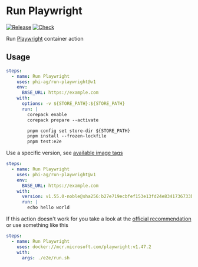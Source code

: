 # Run Playwright

[![Release](https://img.shields.io/github/v/release/phi-ag/run-playwright?style=for-the-badge)](https://github.com/phi-ag/run-playwright/releases)
[![Check](https://img.shields.io/github/actions/workflow/status/phi-ag/run-playwright/check.yml?style=for-the-badge&label=check)](https://github.com/phi-ag/run-playwright/actions/workflows/check.yml)

Run [Playwright](https://github.com/microsoft/playwright) container action

## Usage

```yaml
steps:
  - name: Run Playwright
    uses: phi-ag/run-playwright@v1
    env:
      BASE_URL: https://example.com
    with:
      options: -v ${STORE_PATH}:${STORE_PATH}
      run: |
        corepack enable
        corepack prepare --activate

        pnpm config set store-dir ${STORE_PATH}
        pnpm install --frozen-lockfile
        pnpm test:e2e
```

Use a specific version, see [available image tags](https://mcr.microsoft.com/en-us/product/playwright/tags)

```yaml
steps:
  - name: Run Playwright
    uses: phi-ag/run-playwright@v1
    env:
      BASE_URL: https://example.com
    with:
      version: v1.55.0-noble@sha256:b27e719ecbfef153e13fd24e8341736733bf2658b229677eb21ff57ff5d7fb29
      run: |
        echo hello world
```

If this action doesn't work for you take a look at the [official recommendation](https://github.com/microsoft/playwright-github-action) or use something like this

```yaml
steps:
  - name: Run Playwright
    uses: docker://mcr.microsoft.com/playwright:v1.47.2
    with:
      args: ./e2e/run.sh
```
